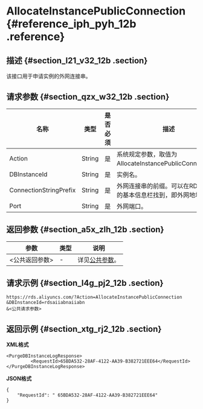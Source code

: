 # AllocateInstancePublicConnection {#reference_iph_pyh_12b .reference}

## 描述 {#section_l21_v32_12b .section}

该接口用于申请实例的外网连接串。

## 请求参数 {#section_qzx_w32_12b .section}

|名称|类型|是否必须|描述|
|--|--|----|--|
|Action|String|是|系统规定参数，取值为AllocateInstancePublicConnection。|
|DBInstanceId|String|是|实例名。|
|ConnectionStringPrefix|String|是|外网连接串的前缀。可以在RDS控制台的基本信息栏找到，即外网地址。|
|Port|String|是|外网端口。|

## 返回参数 {#section_a5x_zlh_12b .section}

|参数|类型|说明|
|--|--|--|
|<公共返回参数\>|-|详见[公共参数](cn.zh-CN/API参考/使用API/公共参数.md#)。|

## 请求示例 {#section_l4g_pj2_12b .section}

```
https://rds.aliyuncs.com/?Action=AllocateInstancePublicConnection
&DBInstanceId=rdsaiiabnaiiabn
&<公共请求参数>
```

## 返回示例 {#section_xtg_rj2_12b .section}

**XML格式**

```
<PurgeDBInstanceLogResponse>
         <RequestId>65BDA532-28AF-4122-AA39-B382721EEE64</RequestId>
</PurgeDBInstanceLogResponse>
```

**JSON格式**

```
{
    "RequestId": " 65BDA532-28AF-4122-AA39-B382721EEE64"
}
```

